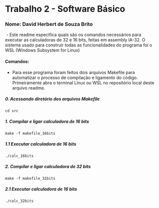 # Trabalho 2 - Software Básico

### Nome: David Herbert de Souza Brito
 - Este readme especifica quais são os comandos necessários para executar as calculadoras de 32 e 16 bits, feitas em assembly IA-32. O sistema usado para construir todas as funcionalidades do programa foi o WSL (Windows Subsystem for Linux)
#### Comandos:
- Para esse programa foram feitos dois arquivos Makefile para automatizar o processo de compilação e ligamento do código. Primeiramente abra o terminal Linux ou WSL no repositório local deste arquivo readme.
##### 0. Acessando diretório dos arquivos Makefile
	cd src
##### 1. Compilar e ligar calculadora de 16 bits
	make -f makefile_16bits
##### 1.1 Executar calculadora de 16 bits
	./calc_16bits
##### 2. Compilar e ligar calculadora de 32 bits
	make -f makefile_32bits
##### 2.1 Executar calculadora de 16 bits
	./calc_32bits

